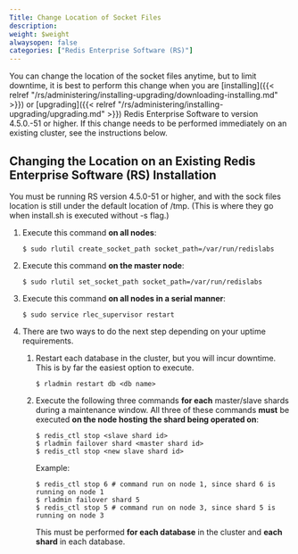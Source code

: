 ```yaml
---
Title: Change Location of Socket Files
description: 
weight: $weight
alwaysopen: false
categories: ["Redis Enterprise Software (RS)"]
---
```

You can change the location of the socket files anytime, but to limit
downtime, it is best to perform this change when you are
[installing]({{< relref "/rs/administering/installing-upgrading/downloading-installing.md" >}})
or
[upgrading]({{< relref "/rs/administering/installing-upgrading/upgrading.md" >}})
Redis Enterprise Software to version 4.5.0.-51 or higher. If this change
needs to be performed immediately on an existing cluster, see the
instructions below.

## Changing the Location on an Existing Redis Enterprise Software (RS) Installation

You must be running RS version 4.5.0-51 or higher, and with the sock
files location is still under the default location of /tmp. (This is
where they go when install.sh is executed without -s flag.)

1. Execute this command **on all nodes**:

    ```src
    $ sudo rlutil create_socket_path socket_path=/var/run/redislabs
    ```

1. Execute this command **on the master node**:

    ```src
    $ sudo rlutil set_socket_path socket_path=/var/run/redislabs
    ```

1. Execute this command **on all nodes in a serial manner**:

    ```src
    $ sudo service rlec_supervisor restart
    ```

1. There are two ways to do the next step depending on your uptime
    requirements.
    1. Restart each database in the cluster, but you will incur
        downtime. This is by far the easiest option to execute.

        ```src
        $ rladmin restart db <db name>
        ```

    1. Execute the following three commands **for each** master/slave
        shards during a maintenance window. All three of these commands
        **must** be executed **on the node hosting the shard being
        operated on**:

        ```src
        $ redis_ctl stop <slave shard id>
        $ rladmin failover shard <master shard id>
        $ redis_ctl stop <new slave shard id>
        ```

        Example:

        ```src
        $ redis_ctl stop 6 # command run on node 1, since shard 6 is running on node 1
        $ rladmin failover shard 5
        $ redis_ctl stop 5 # command run on node 3, since shard 5 is running on node 3
        ```

        This must be performed **for each database** in the cluster and
        **each shard** in each database.
